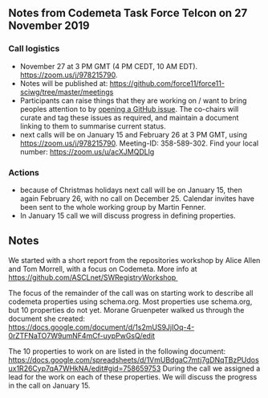 ## Notes from Codemeta Task Force Telcon on 27 November 2019

### Call logistics

 - November 27 at 3 PM GMT (4 PM CEDT, 10 AM EDT). https://zoom.us/j/978215790. 
 - Notes will be published at: https://github.com/force11/force11-sciwg/tree/master/meetings
 - Participants can raise things that they are working on / want to bring peoples attention to by [opening a GitHub issue](https://github.com/force11/force11-sciwg/issues). The co-chairs will curate and tag these issues as required, and maintain a document linking to them to summarise current status.
 - next calls will be on January 15 and February 26 at 3 PM GMT, using https://zoom.us/j/978215790. Meeting-ID: 358-589-302. Find your local number: https://zoom.us/u/acXJMQDLlg

### Actions

* because of Christmas holidays next call will be on January 15, then again February 26, with no call on December 25. Calendar invites have been sent to the whole working group by Martin Fenner.
* In January 15 call we will discuss progress in defining properties.

## Notes

We started with a short report from the repositories workshop by Alice Allen and Tom Morrell, with a focus on Codemeta. More info at https://github.com/ASCLnet/SWRegistryWorkshop 

The focus of the remainder of the call was on starting work to describe all codemeta properties using schema.org. Most properties use schema.org, but 10 properties do not yet. Morane Gruenpeter walked us through the document she created: https://docs.google.com/document/d/1s2mUS9JjIOq-4-0rZTFNaTO7W9umNF4mCf-uypPwGsQ/edit

The 10 properties to work on are listed in the following document: https://docs.google.com/spreadsheets/d/1VmUBdgaC7mtj7gDNqTBzPUdosux1R26Cyp7qA7WHkNA/edit#gid=758659753
During the call we assigned a lead for the work on each of these properties. We will discuss the progress in the call on January 15.
